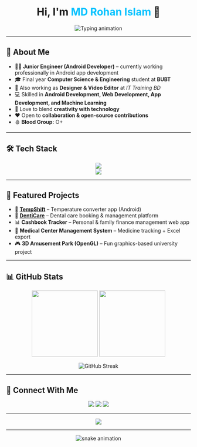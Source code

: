 <h1 align="center"> 
  Hi, I'm <span style="color:#00C2FF;">MD Rohan Islam</span> 👋  
</h1>

<p align="center">
  <img src="https://readme-typing-svg.herokuapp.com?font=Fira+Code&weight=600&size=24&pause=1000&color=00C2FF&center=true&vCenter=true&width=650&lines=Junior+Android+Engineer;Software+Developer;Full+Stack+Explorer;Designer+%26+Video+Editor;Machine+Learning+Enthusiast;Always+Learning+New+Things!" alt="Typing animation" />
</p>

---

## 🚀 About Me
- 👨‍💻 **Junior Engineer (Android Developer)** – currently working professionally in Android app development  
- 🎓 Final year **Computer Science & Engineering** student at **BUBT**  
- 💼 Also working as **Designer & Video Editor** at *IT Training BD*  
- 💻 Skilled in **Android Development, Web Development, App Development, and Machine Learning**  
- 🎨 Love to blend **creativity with technology**  
- ❤️ Open to **collaboration & open-source contributions**  
- 🩸 **Blood Group:** O+  

---

## 🛠 Tech Stack
<p align="center">
  <img src="https://skillicons.dev/icons?i=androidstudio,kotlin,java,firebase,html,css,js,python,c,git,github,vscode" /><br>
  <img src="https://skillicons.dev/icons?i=ps,ai,pr,ae" />
</p>

---

## 📌 Featured Projects
- 📱 **[TempShift](#)** – Temperature converter app (Android)  
- 🦷 **[DentiCare](https://github.com/rohan-rusho/denticare.github.io)** – Dental care booking & management platform  
- 📊 **Cashbook Tracker** – Personal & family finance management web app  
- 🏥 **Medical Center Management System** – Medicine tracking + Excel export  
- 🎮 **3D Amusement Park (OpenGL)** – Fun graphics-based university project  

---

## 📊 GitHub Stats
<p align="center">
  <img src="https://github-readme-stats.vercel.app/api?username=rohan-rusho&show_icons=true&theme=tokyonight" height="180px"/>
  <img src="https://github-readme-stats.vercel.app/api/top-langs/?username=rohan-rusho&layout=compact&theme=tokyonight" height="180px"/>
</p>

<p align="center">
  <img src="https://github-readme-streak-stats.herokuapp.com/?user=rohan-rusho&theme=tokyonight" alt="GitHub Streak" />
</p>

---

## 🤝 Connect With Me
<p align="center">
  <a href="mailto:rohanislam.cse@gmail.com"><img src="https://img.shields.io/badge/Email-D14836?style=for-the-badge&logo=gmail&logoColor=white" /></a>
  <a href="https://www.linkedin.com/in/rohanislam"><img src="https://img.shields.io/badge/LinkedIn-0A66C2?style=for-the-badge&logo=linkedin&logoColor=white" /></a>
  <a href="#"><img src="https://img.shields.io/badge/Portfolio-000000?style=for-the-badge&logo=firefox&logoColor=white" /></a>
</p>

---

<p align="center">
  <img src="https://img.shields.io/badge/Blood%20Group-O%2B-red?style=for-the-badge&logo=dropbox&logoColor=white" />
</p>

---

<p align="center">
  <img src="https://raw.githubusercontent.com/rohan-rusho/rohan-rusho/output/github-contribution-grid-snake.svg" alt="snake animation" />
</p>
